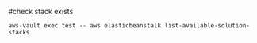 #check stack exists
```
aws-vault exec test -- aws elasticbeanstalk list-available-solution-stacks
```

